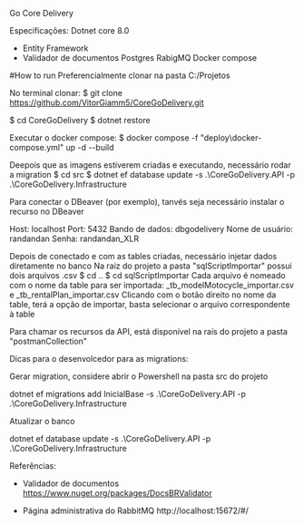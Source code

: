 Go Core Delivery

Especificações:
Dotnet core 8.0
- Entity Framework
- Validador de documentos
Postgres
RabigMQ
Docker compose

#How to run
Preferencialmente clonar na pasta C:/Projetos

No terminal clonar:
$ git clone https://github.com/VitorGiamm5/CoreGoDelivery.git

$ cd CoreGoDelivery
$ dotnet restore

Executar o docker compose:
$ docker compose -f "deploy\docker-compose.yml" up -d --build

Deepois que as imagens estiverem criadas e executando, necessário rodar a migration
$ cd src
$ dotnet ef database update -s .\CoreGoDelivery.API -p .\CoreGoDelivery.Infrastructure

Para conectar o DBeaver (por exemplo), tanvés seja necessário instalar o recurso no DBeaver

Host: localhost
Port: 5432
Bando de dados: dbgodelivery
Nome de usuário: randandan
Senha: randandan_XLR

Depois de conectado e com as tables criadas, necessário injetar dados diretamente no banco
Na raiz do projeto a pasta "sqlScriptImportar" possui dois arquivos .csv
$ cd ..
$ cd sqlScriptImportar
Cada arquivo é nomeado com o nome da table para ser importada: _tb_modelMotocycle_importar.csv e _tb_rentalPlan_importar.csv
Clicando com o botão direito no nome da table, terá a opção de importar, basta selecionar o arquivo correspondente à table

Para chamar os recursos da API, está disponível na raís do projeto a pasta "postmanCollection"


Dicas para o desenvolcedor para as migrations:

Gerar migration, considere abrir o Powershell na pasta src do projeto

dotnet ef migrations add InicialBase -s .\CoreGoDelivery.API -p .\CoreGoDelivery.Infrastructure

Atualizar o banco

dotnet ef database update -s .\CoreGoDelivery.API -p .\CoreGoDelivery.Infrastructure

Referências:

- Validador de documentos
https://www.nuget.org/packages/DocsBRValidator

- Página administrativa do RabbitMQ
http://localhost:15672/#/